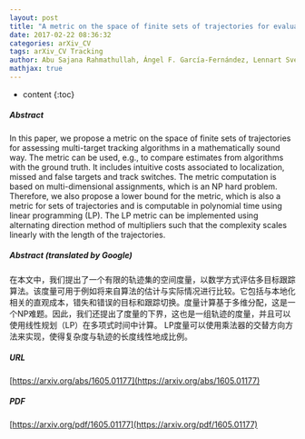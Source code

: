 ```yaml
---
layout: post
title: "A metric on the space of finite sets of trajectories for evaluation of multi-target tracking algorithms"
date: 2017-02-22 08:36:32
categories: arXiv_CV
tags: arXiv_CV Tracking
author: Abu Sajana Rahmathullah, Ángel F. García-Fernández, Lennart Svensson
mathjax: true
---
```


* content
{:toc}

##### Abstract
In this paper, we propose a metric on the space of finite sets of trajectories for assessing multi-target tracking algorithms in a mathematically sound way. The metric can be used, e.g., to compare estimates from algorithms with the ground truth. It includes intuitive costs associated to localization, missed and false targets and track switches. The metric computation is based on multi-dimensional assignments, which is an NP hard problem. Therefore, we also propose a lower bound for the metric, which is also a metric for sets of trajectories and is computable in polynomial time using linear programming (LP). The LP metric can be implemented using alternating direction method of multipliers such that the complexity scales linearly with the length of the trajectories.

##### Abstract (translated by Google)
在本文中，我们提出了一个有限的轨迹集的空间度量，以数学方式评估多目标跟踪算法。该度量可用于例如将来自算法的估计与实际情况进行比较。它包括与本地化相关的直观成本，错失和错误的目标和跟踪切换。度量计算基于多维分配，这是一个NP难题。因此，我们还提出了度量的下界，这也是一组轨迹的度量，并且可以使用线性规划（LP）在多项式时间中计算。 LP度量可以使用乘法器的交替方向方法来实现，使得复杂度与轨迹的长度线性地成比例。

##### URL
[https://arxiv.org/abs/1605.01177](https://arxiv.org/abs/1605.01177)

##### PDF
[https://arxiv.org/pdf/1605.01177](https://arxiv.org/pdf/1605.01177)

